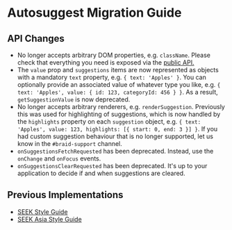 # Autosuggest Migration Guide

## API Changes

- No longer accepts arbitrary DOM properties, e.g. `className`. Please check that everything you need is exposed via the [public API.](https://seek-oss.github.io/braid-design-system/components/Autosuggest)
- The `value` prop and `suggestions` items are now represented as objects with a mandatory `text` property, e.g. `{ text: 'Apples' }`. You can optionally provide an associated value of whatever type you like, e.g. `{ text: 'Apples', value: { id: 123, categoryId: 456 } }`. As a result, `getSuggestionValue` is now deprecated.
- No longer accepts arbitrary renderers, e.g. `renderSuggestion`. Previously this was used for highlighting of suggestions, which is now handled by the `highlights` property on each `suggestion` object, e.g. `{ text: 'Apples', value: 123, highlights: [{ start: 0, end: 3 }] }`. If you had custom suggestion behaviour that is no longer supported, let us know in the `#braid-support` channel.
- `onSuggestionsFetchRequested` has been deprecated. Instead, use the `onChange` and `onFocus` events.
- `onSuggestionsClearRequested` has been deprecated. It's up to your application to decide if and when suggestions are cleared.

## Previous Implementations

- [SEEK Style Guide](https://seek-oss.github.io/seek-style-guide/autosuggest)
- [SEEK Asia Style Guide](https://seekinternational.github.io/seek-asia-style-guide/autosuggest)
